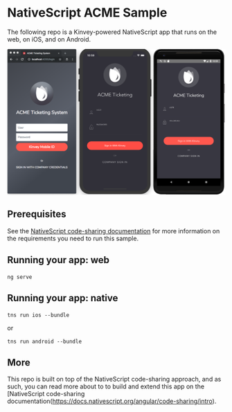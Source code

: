 # NativeScript ACME Sample

The following repo is a Kinvey-powered NativeScript app that runs on the web, on iOS, and on Android.

![](assets/screenshot.png)

## Prerequisites

See the [NativeScript code-sharing documentation](https://docs.nativescript.org/angular/code-sharing/creating-a-new-project#prerequisites) for more information on the requirements you need to run this sample.

## Running your app: web

```
ng serve
```

## Running your app: native

```
tns run ios --bundle
```

or

```
tns run android --bundle
```

## More

This repo is built on top of the NativeScript code-sharing approach, and as such, you can read more about to to build and extend this app on the [NativeScript code-sharing documentation(https://docs.nativescript.org/angular/code-sharing/intro).